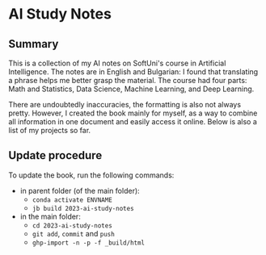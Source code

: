 # AI Study Notes

## Summary
This is a collection of my AI notes on SoftUni's course in Artificial Intelligence. The notes are in English and Bulgarian: I found that translating a phrase helps me better grasp the material. The course had four parts: Math and Statistics, Data Science, Machine Learning, and Deep Learning.

There are undoubtedly inaccuracies, the formatting is also not always pretty. However, I created the book mainly for myself, as a way to combine all information in one document and easily access it online. Below is also a list of my projects so far.

## Update procedure
To update the book, run the following commands:
- in parent folder (of the main folder):
	- `conda activate ENVNAME`
	- `jb build 2023-ai-study-notes`
- in the main folder:
	- `cd 2023-ai-study-notes` 
	- `git add`, `commit` and `push`
	- `ghp-import -n -p -f _build/html`